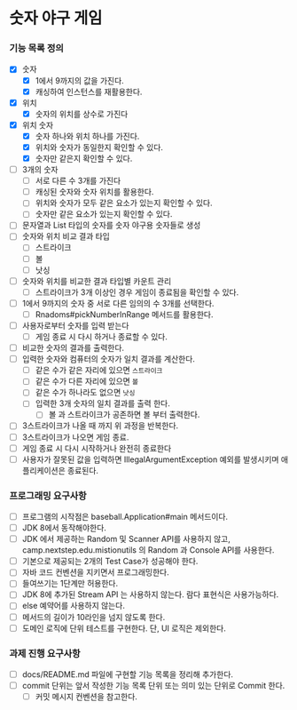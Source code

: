 # 숫자 야구 게임

### 기능 목록 정의
- [x] 숫자
    - [x] 1에서 9까지의 값을 가진다.
    - [x] 캐싱하여 인스턴스를 재활용한다.
- [x] 위치
    - [x] 숫자의 위치를 상수로 가진다
- [x] 위치 숫자
    - [x] 숫자 하나와 위치 하나를 가진다.
    - [x] 위치와 숫자가 동일한지 확인할 수 있다.
    - [x] 숫자만 같은지 확인할 수 있다.
- [ ] 3개의 숫자
    - [ ] 서로 다른 수 3개를 가진다
    - [ ] 캐싱된 숫자와 숫자 위치를 활용한다.
    - [ ] 위치와 숫자가 모두 같은 요소가 있는지 확인할 수 있다.
    - [ ] 숫자만 같은 요소가 있는지 확인할 수 있다.
- [ ] 문자열과 List 타입의 숫자를 숫자 야구용 숫자들로 생성
- [ ] 숫자와 위치 비교 결과 타입
    - [ ] 스트라이크
    - [ ] 볼
    - [ ] 낫싱
- [ ] 숫자와 위치를 비교한 결과 타입별 카운트 관리
    - [ ] 스트라이크가 3개 이상인 경우 게임이 종료됨을 확인할 수 있다.
- [ ] 1에서 9까지의 숫자 중 서로 다른 임의의 수 3개를 선택한다.
    - [ ] Rnadoms#pickNumberInRange 메서드를 활용한다.
- [ ] 사용자로부터 숫자를 입력 받는다
    - [ ] 게임 종료 시 다시 하거나 종료할 수 있다.
- [ ] 비교한 숫자의 결과를 출력한다.
- [ ] 입력한 숫자와 컴퓨터의 숫자가 일치 결과를 계산한다.
    - [ ] 같은 수가 같은 자리에 있으면 `스트라이크`
    - [ ] 같은 수가 다른 자리에 있으면 `볼`
    - [ ] 같은 수가 하나라도 없으면 `낫싱`
    - [ ] 입력한 3개 숫자의 일치 결과를 출력 한다.
        - [ ] 볼 과 스트라이크가 공존하면 볼 부터 출력한다.
- [ ] 3스트라이크가 나올 때 까지 위 과정을 반복한다.
- [ ] 3스트라이크가 나오면 게임 종료.
- [ ] 게임 종료 시 다시 시작하거나 완전히 종료한다
- [ ] 사용자가 잘못된 값을 입력하면 IllegalArgumentException 예외를 발생시키며 애플리케이션은 종료된다.

### 프로그래밍 요구사항
- [ ] 프로그램의 시작점은 baseball.Application#main 메서드이다.
- [ ] JDK 8에서 동작해야한다.
- [ ] JDK 에서 제공하는 Random 및 Scanner API를 사용하지 않고, camp.nextstep.edu.mistionutils 의 Random 과 Console API를 사용한다.
- [ ] 기본으로 제공되는 2개의 Test Case가 성공해야 한다.
- [ ] 자바 코드 컨벤션을 지키면서 프로그래밍한다.
- [ ] 들여쓰기는 1단계만 허용한다.
- [ ] JDK 8에 추가된 Stream API 는 사용하지 않는다. 람다 표현식은 사용가능하다.
- [ ] else 예약어를 사용하지 않는다.
- [ ] 메서드의 길이가 10라인을 넘지 않도록 한다.
- [ ] 도메인 로직에 단위 테스트를 구현한다. 단, UI 로직은 제외한다.

### 과제 진행 요구사항
- [ ] docs/README.md 파일에 구현할 기능 목록을 정리해 추가한다.
- [ ] commit 단위는 앞서 작성한 기능 목록 단위 또는 의미 있는 단위로 Commit 한다.
    - [ ] 커밋 메시지 컨벤션을 참고한다.
